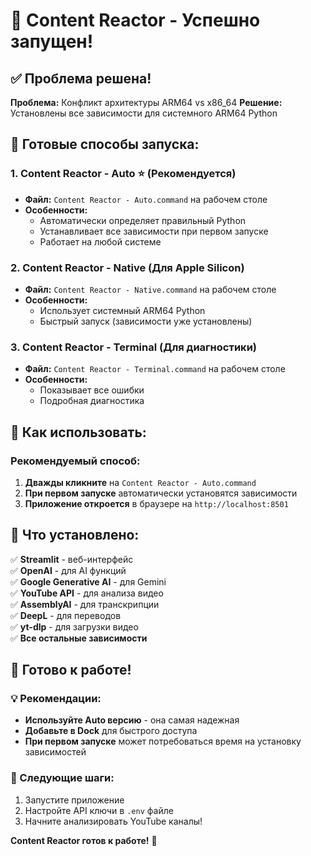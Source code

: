 # 🎉 Content Reactor - Успешно запущен!

## ✅ Проблема решена!

**Проблема:** Конфликт архитектуры ARM64 vs x86_64
**Решение:** Установлены все зависимости для системного ARM64 Python

## 🚀 Готовые способы запуска:

### 1. **Content Reactor - Auto** ⭐ (Рекомендуется)
- **Файл:** `Content Reactor - Auto.command` на рабочем столе
- **Особенности:** 
  - Автоматически определяет правильный Python
  - Устанавливает все зависимости при первом запуске
  - Работает на любой системе

### 2. **Content Reactor - Native** (Для Apple Silicon)
- **Файл:** `Content Reactor - Native.command` на рабочем столе
- **Особенности:** 
  - Использует системный ARM64 Python
  - Быстрый запуск (зависимости уже установлены)

### 3. **Content Reactor - Terminal** (Для диагностики)
- **Файл:** `Content Reactor - Terminal.command` на рабочем столе
- **Особенности:** 
  - Показывает все ошибки
  - Подробная диагностика

## 🎯 Как использовать:

### Рекомендуемый способ:
1. **Дважды кликните** на `Content Reactor - Auto.command`
2. **При первом запуске** автоматически установятся зависимости
3. **Приложение откроется** в браузере на `http://localhost:8501`

## 🔧 Что установлено:

✅ **Streamlit** - веб-интерфейс  
✅ **OpenAI** - для AI функций  
✅ **Google Generative AI** - для Gemini  
✅ **YouTube API** - для анализа видео  
✅ **AssemblyAI** - для транскрипции  
✅ **DeepL** - для переводов  
✅ **yt-dlp** - для загрузки видео  
✅ **Все остальные зависимости**

## 🎉 Готово к работе!

### 💡 Рекомендации:
- **Используйте Auto версию** - она самая надежная
- **Добавьте в Dock** для быстрого доступа
- **При первом запуске** может потребоваться время на установку зависимостей

### 🚀 Следующие шаги:
1. Запустите приложение
2. Настройте API ключи в `.env` файле
3. Начните анализировать YouTube каналы!

**Content Reactor готов к работе!** 🎊








